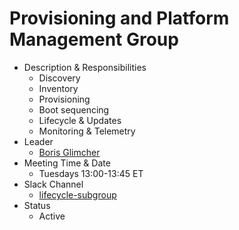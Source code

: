 # Provisioning and Platform Management Group

* Description & Responsibilities
    * Discovery
    * Inventory
    * Provisioning
    * Boot sequencing
    * Lifecycle & Updates
    * Monitoring & Telemetry
* Leader
    * [Boris Glimcher](https://github.com/glimchb)
* Meeting Time & Date
    * Tuesdays 13:00-13:45 ET
* Slack Channel
    * [lifecycle-subgroup](https://opi-project.slack.com/archives/C0342L6T7EC)
* Status
    * Active